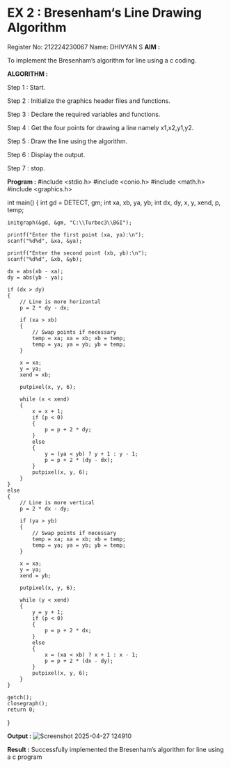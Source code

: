 # EX 2 : Bresenham‘s Line Drawing Algorithm
Register No: 212224230067
Name: DHIVYAN S
**AIM :**

 To  implement the Bresenham’s  algorithm for line using a c coding.

**ALGORITHM :**

   Step 1 : Start.
   
   Step 2 : Initialize the graphics header files and functions.

   Step 3 : Declare the required variables and functions.

   Step 4 : Get the four points for drawing a line namely x1,x2,y1,y2.

   Step 5 : Draw the line using the algorithm.

   Step  6 : Display the output.

   Step 7 : stop.

**Program :**
#include <stdio.h>
#include <conio.h>
#include <math.h>
#include <graphics.h>

int main() 
{ 
    int gd = DETECT, gm; 
    int xa, xb, ya, yb; 
    int dx, dy, x, y, xend, p, temp;

    initgraph(&gd, &gm, "C:\\Turboc3\\BGI"); 

    printf("Enter the first point (xa, ya):\n"); 
    scanf("%d%d", &xa, &ya); 

    printf("Enter the second point (xb, yb):\n"); 
    scanf("%d%d", &xb, &yb); 

    dx = abs(xb - xa); 
    dy = abs(yb - ya); 

    if (dx > dy) 
    { 
        // Line is more horizontal
        p = 2 * dy - dx; 

        if (xa > xb) 
        { 
            // Swap points if necessary
            temp = xa; xa = xb; xb = temp;
            temp = ya; ya = yb; yb = temp;
        } 

        x = xa; 
        y = ya; 
        xend = xb; 

        putpixel(x, y, 6); 

        while (x < xend) 
        { 
            x = x + 1; 
            if (p < 0) 
            { 
                p = p + 2 * dy; 
            } 
            else 
            { 
                y = (ya < yb) ? y + 1 : y - 1; 
                p = p + 2 * (dy - dx); 
            } 
            putpixel(x, y, 6); 
        } 
    }
    else 
    { 
        // Line is more vertical
        p = 2 * dx - dy;

        if (ya > yb) 
        { 
            // Swap points if necessary
            temp = xa; xa = xb; xb = temp;
            temp = ya; ya = yb; yb = temp;
        }

        x = xa; 
        y = ya; 
        xend = yb; 

        putpixel(x, y, 6); 

        while (y < xend) 
        { 
            y = y + 1; 
            if (p < 0) 
            { 
                p = p + 2 * dx; 
            } 
            else 
            { 
                x = (xa < xb) ? x + 1 : x - 1; 
                p = p + 2 * (dx - dy); 
            } 
            putpixel(x, y, 6); 
        } 
    }

    getch(); 
    closegraph(); 
    return 0; 
}


**Output :**
![Screenshot 2025-04-27 124910](https://github.com/user-attachments/assets/cfb92fea-01c8-42c8-b68f-a4717a8f992c)

 
**Result :**
Successfully implemented the Bresenham’s algorithm for line using a c program
